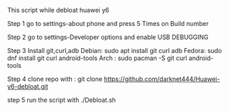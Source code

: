 This script while debloat huawei y6

Step 1 go to settings-about phone and press 5 Times on Build number

Step 2 go to settings-Developer options and enable USB DEBUGGING

Step 3 Install git,curl,adb
      Debian: sudo apt install git curl adb
      Fedora: sudo dnf install git curl android-tools
      Arch  : sudo pacman -S git curl android-tools

Step 4 clone repo with : git clone https://github.com/darknet444/Huawei-y6-debloat.git

step 5 run the script with ./Debloat.sh
